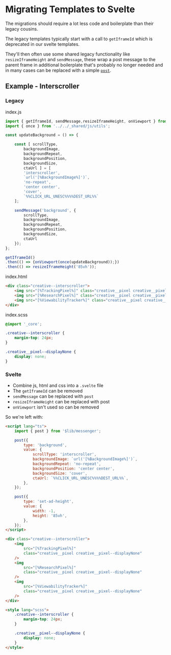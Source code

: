 # Migrating Templates to Svelte

The migrations should require a lot less code and boilerplate than their legacy cousins.

The legacy templates typically start with a call to `getIframeId` which is deprecated in our svelte templates.

They'll then often use some shared legacy functionality like `resizeIframeHeight` and `sendMessage`, these wrap a post message to the parent frame in additional boilerplate that's probably no longer needed and in many cases can be replaced with a simple [`post`](/src/lib/messenger.ts).

## Example - Interscroller
### Legacy
index.js
```js
import { getIframeId, sendMessage,resizeIframeHeight, onViewport } from '../../_shared/js/messages.js';
import { once } from '../../_shared/js/utils';

const updateBackground = () => {

    const [ scrollType,
        backgroundImage,
        backgroundRepeat,
        backgroundPosition,
        backgroundSize,
        ctaUrl ] = [
        'interscroller',
        `url('[%BackgroundImage%]')`,
        'no-repeat',
        'center center',
        'cover',
        `%%CLICK_URL_UNESC%%%%DEST_URL%%`
    ];

    sendMessage('background', {
        scrollType,
        backgroundImage,
        backgroundRepeat,
        backgroundPosition,
        backgroundSize,
        ctaUrl
    });
};

getIframeId()
.then(() => {onViewport(once(updateBackground));})
.then(() => resizeIframeHeight('85vh'));
```
 index.html
```html
<div class="creative--interscroller">
    <img src="[%TrackingPixel%]" class="creative__pixel creative__pixel--displayNone">
    <img src="[%ResearchPixel%]" class="creative__pixel creative__pixel--displayNone">
    <img src="[%ViewabilityTracker%]" class="creative__pixel creative__pixel--displayNone">
</div>
```
index.scss
```css
@import '_core';

.creative--interscroller {
    margin-top: 24px;
}

.creative__pixel--displayNone {
    display: none;
}
```

### Svelte
* Combine js, html and css into a `.svelte` file
* The `getIframeId` can be removed
* `sendMessage` can be replaced with `post`
* `resizeIframeHeight` can be replaced with post
* `onViewport` isn't used so can be removed

So we're left with:
```html
<script lang="ts">
    import { post } from '$lib/messenger';

    post({
        type: 'background',
        value: {
            scrollType: 'interscroller',
            backgroundImage: `url('[%BackgroundImage%]')`,
            backgroundRepeat: 'no-repeat',
            backgroundPosition: 'center center',
            backgroundSize: 'cover',
            ctaUrl: `%%CLICK_URL_UNESC%%%%DEST_URL%%`,
        },
    });

    post({
        type: 'set-ad-height',
        value: {
            width: -1,
            height: '85vh',
        },
    });
</script>

<div class="creative--interscroller">
	<img
		src="[%TrackingPixel%]"
		class="creative__pixel creative__pixel--displayNone"
	/>
	<img
		src="[%ResearchPixel%]"
		class="creative__pixel creative__pixel--displayNone"
	/>
	<img
		src="[%ViewabilityTracker%]"
		class="creative__pixel creative__pixel--displayNone"
	/>
</div>

<style lang="scss">
	.creative--interscroller {
		margin-top: 24px;
	}

	.creative__pixel--displayNone {
		display: none;
	}
</style>
```
